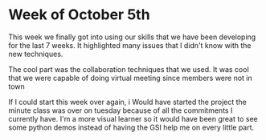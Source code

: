 Week of October 5th
===================
This week we finally got into using our skills that we have been developing for the last 7 weeks. It highlighted many issues
that I didn't know with the new techniques.

The cool part was the collaboration techniques that we used. It was cool that we were capable of doing virtual meeting since
members were not in town

If I could start this week over again, i Would have started the project the minute class was over on tuesday because
of all the commitments I currently have. I'm a more visual learner so it would have been great to see some python demos
instead of having the GSI help me on every little part.
